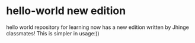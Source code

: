 # hello-world new edition
hello world repository for learning now has a new edition written by Jhinge classmates! This is simpler in usage:))
